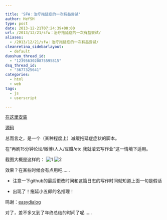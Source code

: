 ```yaml
---

title: 'SFW：治疗拖延症的一次有益尝试'
author: HeYSH
type: post
date: 2013-12-21T07:24:39+00:00
url: /2013/12/21/sfw：治疗拖延症的一次有益尝试/
aliases:
  - /2013/12/21/sfw：治疗拖延症的一次有益尝试/
cleanretina_sidebarlayout:
  - default
duoshuo_thread_id:
  - "1239563020875595815"
dsq_thread_id:
  - "3677325641"
categories:
  - html
  - web
tags:
  - js
  - userscript

---
```

[在这里安装](https://greasyfork.org/scripts/4245-sfw)



[源码](https://github.com/heyeshuang/sfw)



总而言之，是一个（某种程度上）减缓拖延症症状的脚本。

在“再刷15分钟论坛/微博/人人/豆瓣/etc.我就滚去写作业”这一情境下适用。



截图大概是这样的：
![1](/blog/sfw1.png)
![2](/blog/sfw2.png)

效果？在某些时候会有点用吧……

- 注意一下github的最后更改时间和这篇日志的写作时间就知道上面一句是假话

- 出现了！拖延小五郎的名推理！

鸣谢：[easydialog](http://stylechen.com/easydialog-v2-0.html)

对了，差不多又到了年终总结的时间了呢……

